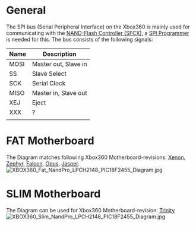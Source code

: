 # General

The SPI bus (Serial Peripheral Interface) on the Xbox360 is mainly used
for communicating with the [NAND-Flash Controller
(SFCX)](NAND#Flash_Controllers "wikilink"), a [SPI
Programmer](SPI_Programmer "wikilink") is needed for this. The bus
consists of the following signals:

| Name | Description          |
| ---- | -------------------- |
| MOSI | Master out, Slave in |
| SS   | Slave Select         |
| SCK  | Serial Clock         |
| MISO | Master in, Slave out |
| XEJ  | Eject                |
| XXX  | ?                    |
|  |

# FAT Motherboard

The Diagram matches following Xbox360 Motherboard-revisions:
[Xenon](Xenon "wikilink"), [Zephyr](Zephyr "wikilink"),
[Falcon](Falcon "wikilink"), [Opus](Opus "wikilink"),
[Jasper](Jasper "wikilink").
![XBOX360_Fat_NandPro_LPCH2148_PIC18F2455_Diagram.jpg](XBOX360_Fat_NandPro_LPCH2148_PIC18F2455_Diagram.jpg
"XBOX360_Fat_NandPro_LPCH2148_PIC18F2455_Diagram.jpg")

# SLIM Motherboard

The Diagram can be used for Xbox360 Motherboard-revision:
[Trinity](Trinity "wikilink")
![XBOX360_Slim_NandPro_LPCH2148_PIC18F2455_Diagram.jpg](XBOX360_Slim_NandPro_LPCH2148_PIC18F2455_Diagram.jpg
"XBOX360_Slim_NandPro_LPCH2148_PIC18F2455_Diagram.jpg")